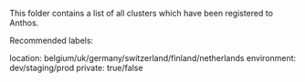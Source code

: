 This folder contains a list of all clusters which have been registered to Anthos.

Recommended labels:

location: belgium/uk/germany/switzerland/finland/netherlands
environment: dev/staging/prod
private: true/false
